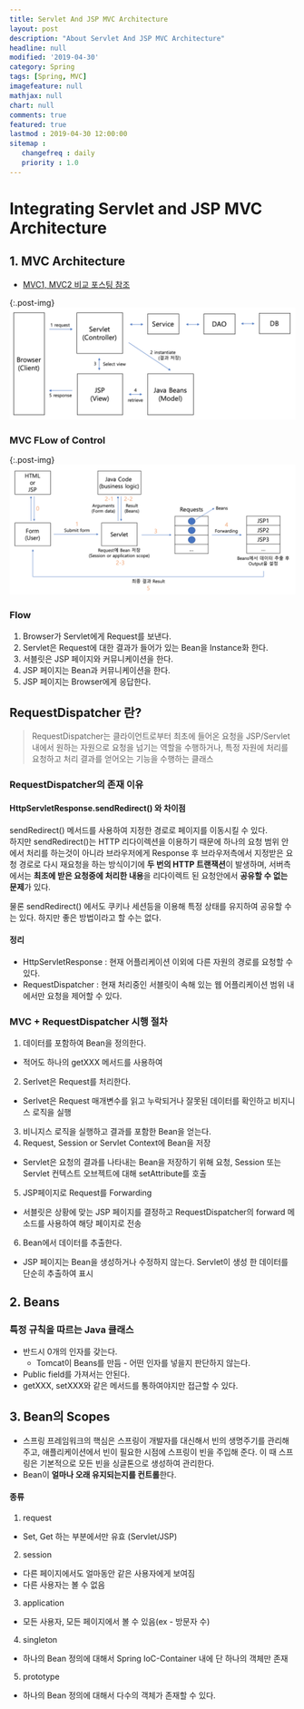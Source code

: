 ```yaml
---
title: Servlet And JSP MVC Architecture
layout: post
description: "About Servlet And JSP MVC Architecture"
headline: null
modified: '2019-04-30'
category: Spring
tags: [Spring, MVC]
imagefeature: null
mathjax: null
chart: null
comments: true
featured: true
lastmod : 2019-04-30 12:00:00
sitemap :  
   changefreq : daily
   priority : 1.0
---
```


# Integrating Servlet and JSP MVC Architecture
  
## 1. MVC Architecture
  
- <a href="https://seongmun-hong.github.io/spring/MVC1-MVC2">MVC1, MVC2 비교 포스팅 참조</a>  
  
{:.post-img}
![MVC2](/images/post/mvc2.png) 
  
### MVC FLow of Control  
  
{:.post-img}
![MVCFlowOfControl](/images/post/mvc_flow_of_control.png) 
  

### Flow  
  
1. Browser가 Servlet에게 Request를 보낸다.  
2. Servlet은  Request에 대한 결과가 들어가 있는 Bean을 Instance화 한다.  
3. 서블릿은 JSP 페이지와 커뮤니케이션을 한다.  
4. JSP 페이지는 Bean과 커뮤니케이션을 한다.  
5. JSP 페이지는 Browser에게 응답한다.  
    
  
## RequestDispatcher 란?
  
> RequestDispatcher는 클라이언트로부터 최초에 들어온 요청을 JSP/Servlet 내에서 원하는 자원으로 요청을 넘기는 역할을 수행하거나, 특정 자원에 처리를 요청하고 처리 결과를 얻어오는 기능을 수행하는 클래스
  
### RequestDispatcher의 존재 이유 
  
#### HttpServletResponse.sendRedirect() 와 차이점
  
sendRedirect() 메서드를 사용하여 지정한 경로로 페이지를 이동시킬 수 있다.  
하지만 sendRedirect()는 HTTP 리다이렉션을 이용하기 때문에 하나의 요청 범위 안에서 처리를 하는것이 아니라 브라우저에게 Response 후 브라우저측에서 지정받은 요청 경로로 다시 재요청을 하는 방식이기에 **두 번의 HTTP 트랜잭션**이 발생하며, 서버측에서는 **최초에 받은 요청중에 처리한 내용**을 리다이렉트 된 요청안에서 **공유할 수 없는 문제**가 있다.  
  
물론 sendRedirect() 에서도 쿠키나 세션등을 이용해 특정 상태를 유지하여 공유할 수는 있다.
하지만 좋은 방법이라고 할 수는 없다.
  
  
#### 정리
- HttpServletResponse : 현재 어플리케이션 이외에 다른 자원의 경로를 요청할 수 있다.
- RequestDispatcher : 현재 처리중인 서블릿이 속해 있는 웹 어플리케이션 범위 내에서만 요청을 제어할 수 있다.
  

### MVC + RequestDispatcher 시행 절차
  
1. 데이터를 포함하여 Bean을 정의한다.  
  - 적어도 하나의 getXXX 메서드를 사용하여  
2. Serlvet은 Request를 처리한다.  
  - Serlvet은 Request 매개변수를 읽고 누락되거나 잘못된 데이터를 확인하고 비지니스 로직을 실행  
3. 비니지스 로직을 실행하고 결과를 포함한 Bean을 얻는다.  
4. Request, Session or Servlet Context에 Bean을 저장  
  - Servlet은 요청의 결과를 나타내는 Bean을 저장하기 위해 요청, Session 또는 Servlet 컨텍스트 오브젝트에 대해 setAttribute를 호출  
5. JSP페이지로 Request를 Forwarding  
  - 서블릿은 상황에 맞는 JSP 페이지를 결정하고 RequestDispatcher의 forward 메소드를 사용하여 해당 페이지로 전송  
6. Bean에서 데이터를 추출한다.  
  - JSP 페이지는 Bean을 생성하거나 수정하지 않는다. Servlet이 생성 한 데이터를 단순히 추출하여 표시  
  
  
## 2. Beans  
  
### 특정 규칙을 따르는 Java 클래스  
  
- 반드시 0개의 인자를 갖는다.
  - Tomcat이 Beans를 만듬 - 어떤 인자를 넣을지 판단하지 않는다.
- Public field를 가져서는 안된다.
- getXXX, setXXX와 같은 메서드를 통하여야지만 접근할 수 있다.

## 3. Bean의 Scopes  
  
- 스프링 프레임워크의 핵심은 스프링이 개발자를 대신해서 빈의 생명주기를 관리해 주고, 애플리케이션에서 빈이 필요한 시점에 스프링이 빈을 주입해 준다. 이 때 스프링은 기본적으로 모든 빈을 싱글톤으로 생성하여 관리한다.
-  Bean이 **얼마나 오래 유지되는지를 컨트롤**한다.

#### 종류

1. request  
  - Set, Get 하는 부분에서만 유효 (Servlet/JSP)
  
2. session  
  - 다른 페이지에서도 얼마동안 같은 사용자에게 보여짐  
  - 다른 사용자는 볼 수 없음  
  
3. application
  - 모든 사용자, 모든 페이지에서 볼 수 있음(ex - 방문자 수)

4. singleton
 - 하나의 Bean 정의에 대해서 Spring IoC-Container 내에 단 하나의 객체만 존재

 5. prototype
 - 하나의 Bean 정의에 대해서 다수의 객체가 존재할 수 있다.
 